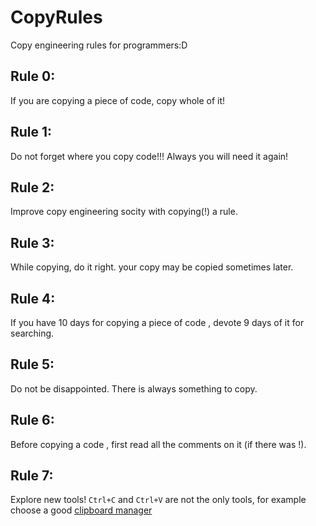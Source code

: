 # CopyRules
Copy engineering rules for programmers:D


## Rule 0:
If you are copying a piece of code, copy whole of it!

## Rule 1:
Do not forget where you copy code!!! Always you will need it again!

## Rule 2:
Improve copy engineering socity with copying(!) a rule.

## Rule 3:
While copying, do it right. your copy may be copied sometimes later.

## Rule 4:
If you have 10 days for copying a piece of code , devote 9 days of it for searching.

## Rule 5:
Do not be disappointed. There is always something to copy.

## Rule 6:
Before copying a code , first read all the comments on it (if there was !).

## Rule 7:
Explore new tools! `Ctrl+C` and `Ctrl+V`  are not the only tools, for example choose a good [clipboard manager](http://en.wikipedia.org/wiki/Clipboard_manager)
